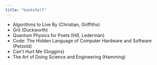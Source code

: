 ```yaml
---
title: "bookshelf"
---
```


- Algorithms to Live By (Christian, Griffiths)
- Grit (Duckworth)
- Quantum Physics for Poets (Hill, Lederman)
- Code: The Hidden Language of Computer Hardware and Software (Petzold)
- Can't Hurt Me (Goggins)
- The Art of Doing Science and Engineering (Hamming)
